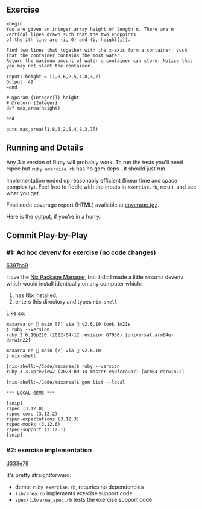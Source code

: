 
## Exercise

```
=begin
You are given an integer array height of length n. There are n vertical lines drawn such that the two endpoints
of the ith line are (i, 0) and (i, height[i]).

Find two lines that together with the x-axis form a container, such that the container contains the most water.
Return the maximum amount of water a container can store. Notice that you may not slant the container.

Input: height = [1,8,6,2,5,4,8,3,7]
Output: 49
=end

# @param {Integer[]} height
# @return {Integer}
def max_area(height)

end

puts max_area([1,8,6,2,5,4,8,3,7])
```

## Running and Details

Any 3.x version of Ruby will probably work. To run the tests you'll need rspec
but `ruby exercise.rb` has no gem deps--it should just run.

Implementation ended up reasonably efficient (linear time and space complexity).
Feel free to fiddle with the inputs in `exercise.rb`, rerun, and see what you get.

Final code coverage report (HTML) available at [coverage.tgz](./coverage.tgz).

Here is the [output](https://gist.github.com/onethirtyfive/1e4be8a74de156f9e2f17ca1924a721b), if you're in a hurry.


## Commit Play-by-Play

### \#1: Ad hoc devenv for exercise (no code changes)

[6397aa9](https://github.com/onethirtyfive/maxarea/commit/6397aa9)

I love the [Nix Package Manager](https://nix.dev/), but tl;dr: I made a
little `maxarea` devenv which would install identically on any
computer which:

1. has Nix installed,
2. enters this directory and types `nix-shell`

Like so:

```
maxarea on  main [?] via 💎 v2.6.10 took 1m21s
❯ ruby --version
ruby 2.6.10p210 (2022-04-12 revision 67958) [universal.arm64e-darwin22]

maxarea on  main [?] via 💎 v2.6.10
❯ nix-shell

[nix-shell:~/Code/maxarea]$ ruby --version
ruby 3.3.0preview2 (2023-09-14 master e50fcca9a7) [arm64-darwin22]

[nix-shell:~/Code/maxarea]$ gem list --local

*** LOCAL GEMS ***

[snip]
rspec (3.12.0)
rspec-core (3.12.2)
rspec-expectations (3.12.3)
rspec-mocks (3.12.6)
rspec-support (3.12.1)
[snip]
```

### \#2: exercise implementation

[d333e79](https://github.com/onethirtyfive/maxarea/commit/d333e79)

It's pretty straightforward:

- demo: `ruby exercise.rb`, requries no dependencies
- `lib/area.rb` implements exercise support code
- `spec/lib/area_spec.rb` tests the exercise support code

